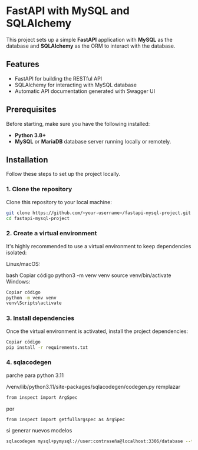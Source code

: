 # FastAPI with MySQL and SQLAlchemy

This project sets up a simple **FastAPI** application with **MySQL** as the database and **SQLAlchemy** as the ORM to interact with the database.

## Features

- FastAPI for building the RESTful API
- SQLAlchemy for interacting with MySQL database
- Automatic API documentation generated with Swagger UI

## Prerequisites

Before starting, make sure you have the following installed:

- **Python 3.8+**
- **MySQL** or **MariaDB** database server running locally or remotely.

## Installation

Follow these steps to set up the project locally.

### 1. Clone the repository

Clone this repository to your local machine:

```bash
git clone https://github.com/<your-username>/fastapi-mysql-project.git
cd fastapi-mysql-project
```

### 2. Create a virtual environment

It's highly recommended to use a virtual environment to keep dependencies isolated:

Linux/macOS:

bash
Copiar código
python3 -m venv venv
source venv/bin/activate
Windows:

```bash
Copiar código
python -m venv venv
venv\Scripts\activate
```

### 3. Install dependencies

Once the virtual environment is activated, install the project dependencies:

```bash
Copiar código
pip install -r requirements.txt
```

### 4. sqlacodegen

parche para python 3.11

/venv/lib/python3.11/site-packages/sqlacodegen/codegen.py
remplazar

```bash
from inspect import ArgSpec
```

por

```bash
from inspect import getfullargspec as ArgSpec
```

si generar nuevos modelos

```bash
sqlacodegen mysql+pymysql://user:contraseña@localhost:3306/database --tables nombre_tabla > nombre_models.py
```
